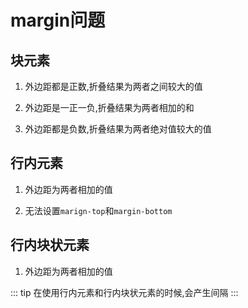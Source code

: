 # margin问题

## 块元素

1. 外边距都是正数,折叠结果为两者之间较大的值

2. 外边距是一正一负,折叠结果为两者相加的和

3. 外边距都是负数,折叠结果为两者绝对值较大的值

## 行内元素

1. 外边距为两者相加的值

2. 无法设置`marign-top`和`margin-bottom`

## 行内块状元素

1. 外边距为两者相加的值

::: tip
在使用行内元素和行内块状元素的时候,会产生间隔
:::
